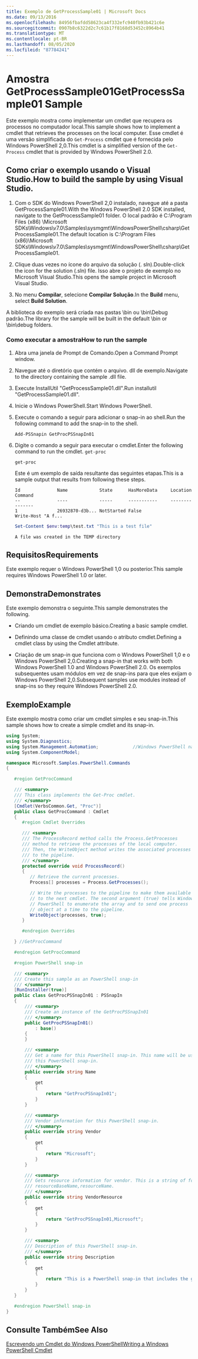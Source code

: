 ```yaml
---
title: Exemplo de GetProcessSample01 | Microsoft Docs
ms.date: 09/13/2016
ms.openlocfilehash: 84956fbafdd58623ca4f332efc940fb93b421c6e
ms.sourcegitcommit: 0907b8c6322d2c7c61b17f8168d53452c8964b41
ms.translationtype: MT
ms.contentlocale: pt-BR
ms.lasthandoff: 08/05/2020
ms.locfileid: "87784241"
---
```

# <a name="getprocesssample01-sample"></a><span data-ttu-id="74e27-102">Amostra GetProcessSample01</span><span class="sxs-lookup"><span data-stu-id="74e27-102">GetProcessSample01 Sample</span></span>

<span data-ttu-id="74e27-103">Este exemplo mostra como implementar um cmdlet que recupera os processos no computador local.</span><span class="sxs-lookup"><span data-stu-id="74e27-103">This sample shows how to implement a cmdlet that retrieves the processes on the local computer.</span></span> <span data-ttu-id="74e27-104">Esse cmdlet é uma versão simplificada do `Get-Process` cmdlet que é fornecida pelo Windows PowerShell 2,0.</span><span class="sxs-lookup"><span data-stu-id="74e27-104">This cmdlet is a simplified version of the `Get-Process` cmdlet that is provided by Windows PowerShell 2.0.</span></span>

## <a name="how-to-build-the-sample-by-using-visual-studio"></a><span data-ttu-id="74e27-105">Como criar o exemplo usando o Visual Studio.</span><span class="sxs-lookup"><span data-stu-id="74e27-105">How to build the sample by using Visual Studio.</span></span>

1. <span data-ttu-id="74e27-106">Com o SDK do Windows PowerShell 2,0 instalado, navegue até a pasta GetProcessSample01.</span><span class="sxs-lookup"><span data-stu-id="74e27-106">With the Windows PowerShell 2.0 SDK installed, navigate to the GetProcessSample01 folder.</span></span> <span data-ttu-id="74e27-107">O local padrão é C:\Program Files (x86) \Microsoft SDKs\Windows\v7.0\Samples\sysmgmt\WindowsPowerShell\csharp\GetProcessSample01.</span><span class="sxs-lookup"><span data-stu-id="74e27-107">The default location is C:\Program Files (x86)\Microsoft SDKs\Windows\v7.0\Samples\sysmgmt\WindowsPowerShell\csharp\GetProcessSample01.</span></span>

2. <span data-ttu-id="74e27-108">Clique duas vezes no ícone do arquivo da solução (. sln).</span><span class="sxs-lookup"><span data-stu-id="74e27-108">Double-click the icon for the solution (.sln) file.</span></span> <span data-ttu-id="74e27-109">Isso abre o projeto de exemplo no Microsoft Visual Studio.</span><span class="sxs-lookup"><span data-stu-id="74e27-109">This opens the sample project in Microsoft Visual Studio.</span></span>

3. <span data-ttu-id="74e27-110">No menu **Compilar**, selecione **Compilar Solução**.</span><span class="sxs-lookup"><span data-stu-id="74e27-110">In the **Build** menu, select **Build Solution**.</span></span>

  <span data-ttu-id="74e27-111">A biblioteca do exemplo será criada nas pastas \bin ou \bin\Debug padrão.</span><span class="sxs-lookup"><span data-stu-id="74e27-111">The library for the sample will be built in the default \bin or \bin\debug folders.</span></span>

### <a name="how-to-run-the-sample"></a><span data-ttu-id="74e27-112">Como executar a amostra</span><span class="sxs-lookup"><span data-stu-id="74e27-112">How to run the sample</span></span>

1. <span data-ttu-id="74e27-113">Abra uma janela de Prompt de Comando.</span><span class="sxs-lookup"><span data-stu-id="74e27-113">Open a Command Prompt window.</span></span>

2. <span data-ttu-id="74e27-114">Navegue até o diretório que contém o arquivo. dll de exemplo.</span><span class="sxs-lookup"><span data-stu-id="74e27-114">Navigate to the directory containing the sample .dll file.</span></span>

3. <span data-ttu-id="74e27-115">Execute InstallUtil "GetProcessSample01.dll".</span><span class="sxs-lookup"><span data-stu-id="74e27-115">Run installutil "GetProcessSample01.dll".</span></span>

4. <span data-ttu-id="74e27-116">Inicie o Windows PowerShell.</span><span class="sxs-lookup"><span data-stu-id="74e27-116">Start Windows PowerShell.</span></span>

5. <span data-ttu-id="74e27-117">Execute o comando a seguir para adicionar o snap-in ao shell.</span><span class="sxs-lookup"><span data-stu-id="74e27-117">Run the following command to add the snap-in to the shell.</span></span>

   `Add-PSSnapin GetProcPSSnapIn01`

6. <span data-ttu-id="74e27-118">Digite o comando a seguir para executar o cmdlet.</span><span class="sxs-lookup"><span data-stu-id="74e27-118">Enter the following command to run the cmdlet.</span></span> `get-proc`

   `get-proc`

   <span data-ttu-id="74e27-119">Este é um exemplo de saída resultante das seguintes etapas.</span><span class="sxs-lookup"><span data-stu-id="74e27-119">This is a sample output that results from following these steps.</span></span>

   ```output
   Id              Name            State      HasMoreData     Location             Command
   --              ----            -----      -----------     --------             -------
   1               26932870-d3b... NotStarted False                                 Write-Host "A f...

   ```

   ```powershell
   Set-Content $env:temp\test.txt "This is a test file"
   ```

   ```output
   A file was created in the TEMP directory
   ```

## <a name="requirements"></a><span data-ttu-id="74e27-120">Requisitos</span><span class="sxs-lookup"><span data-stu-id="74e27-120">Requirements</span></span>

<span data-ttu-id="74e27-121">Este exemplo requer o Windows PowerShell 1,0 ou posterior.</span><span class="sxs-lookup"><span data-stu-id="74e27-121">This sample requires Windows PowerShell 1.0 or later.</span></span>

## <a name="demonstrates"></a><span data-ttu-id="74e27-122">Demonstra</span><span class="sxs-lookup"><span data-stu-id="74e27-122">Demonstrates</span></span>

<span data-ttu-id="74e27-123">Este exemplo demonstra o seguinte.</span><span class="sxs-lookup"><span data-stu-id="74e27-123">This sample demonstrates the following.</span></span>

- <span data-ttu-id="74e27-124">Criando um cmdlet de exemplo básico.</span><span class="sxs-lookup"><span data-stu-id="74e27-124">Creating a basic sample cmdlet.</span></span>

- <span data-ttu-id="74e27-125">Definindo uma classe de cmdlet usando o atributo cmdlet.</span><span class="sxs-lookup"><span data-stu-id="74e27-125">Defining a cmdlet class by using the Cmdlet attribute.</span></span>

- <span data-ttu-id="74e27-126">Criação de um snap-in que funciona com o Windows PowerShell 1,0 e o Windows PowerShell 2,0.</span><span class="sxs-lookup"><span data-stu-id="74e27-126">Creating a snap-in that works with both Windows PowerShell 1.0 and Windows PowerShell 2.0.</span></span> <span data-ttu-id="74e27-127">Os exemplos subsequentes usam módulos em vez de snap-ins para que eles exijam o Windows PowerShell 2,0.</span><span class="sxs-lookup"><span data-stu-id="74e27-127">Subsequent samples use modules instead of snap-ins so they require Windows PowerShell 2.0.</span></span>

## <a name="example"></a><span data-ttu-id="74e27-128">Exemplo</span><span class="sxs-lookup"><span data-stu-id="74e27-128">Example</span></span>

<span data-ttu-id="74e27-129">Este exemplo mostra como criar um cmdlet simples e seu snap-in.</span><span class="sxs-lookup"><span data-stu-id="74e27-129">This sample shows how to create a simple cmdlet and its snap-in.</span></span>

```csharp
using System;
using System.Diagnostics;
using System.Management.Automation;             //Windows PowerShell namespace
using System.ComponentModel;

namespace Microsoft.Samples.PowerShell.Commands
{

   #region GetProcCommand

   /// <summary>
   /// This class implements the Get-Proc cmdlet.
   /// </summary>
   [Cmdlet(VerbsCommon.Get, "Proc")]
   public class GetProcCommand : Cmdlet
   {
      #region Cmdlet Overrides

      /// <summary>
      /// The ProcessRecord method calls the Process.GetProcesses
      /// method to retrieve the processes of the local computer.
      /// Then, the WriteObject method writes the associated processes
      /// to the pipeline.
      /// </summary>
      protected override void ProcessRecord()
      {
         // Retrieve the current processes.
         Process[] processes = Process.GetProcesses();

         // Write the processes to the pipeline to make them available
         // to the next cmdlet. The second argument (true) tells Windows
         // PowerShell to enumerate the array and to send one process
         // object at a time to the pipeline.
         WriteObject(processes, true);
      }

      #endregion Overrides

   } //GetProcCommand

   #endregion GetProcCommand

   #region PowerShell snap-in

   /// <summary>
   /// Create this sample as an PowerShell snap-in
   /// </summary>
   [RunInstaller(true)]
   public class GetProcPSSnapIn01 : PSSnapIn
   {
       /// <summary>
       /// Create an instance of the GetProcPSSnapIn01
       /// </summary>
       public GetProcPSSnapIn01()
           : base()
       {
       }

       /// <summary>
       /// Get a name for this PowerShell snap-in. This name will be used in registering
       /// this PowerShell snap-in.
       /// </summary>
       public override string Name
       {
           get
           {
               return "GetProcPSSnapIn01";
           }
       }

       /// <summary>
       /// Vendor information for this PowerShell snap-in.
       /// </summary>
       public override string Vendor
       {
           get
           {
               return "Microsoft";
           }
       }

       /// <summary>
       /// Gets resource information for vendor. This is a string of format:
       /// resourceBaseName,resourceName.
       /// </summary>
       public override string VendorResource
       {
           get
           {
               return "GetProcPSSnapIn01,Microsoft";
           }
       }

       /// <summary>
       /// Description of this PowerShell snap-in.
       /// </summary>
       public override string Description
       {
           get
           {
               return "This is a PowerShell snap-in that includes the get-proc cmdlet.";
           }
       }
   }

   #endregion PowerShell snap-in
}
```

## <a name="see-also"></a><span data-ttu-id="74e27-130">Consulte Também</span><span class="sxs-lookup"><span data-stu-id="74e27-130">See Also</span></span>

[<span data-ttu-id="74e27-131">Escrevendo um Cmdlet do Windows PowerShell</span><span class="sxs-lookup"><span data-stu-id="74e27-131">Writing a Windows PowerShell Cmdlet</span></span>](./writing-a-windows-powershell-cmdlet.md)

